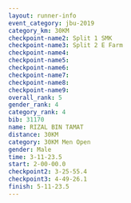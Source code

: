 ```yaml
---
layout: runner-info 
event_category: jbu-2019 
category_km: 30KM 
checkpoint-name2: Split 1 SMK 
checkpoint-name3: Split 2 E Farm 
checkpoint-name4: 
checkpoint-name5: 
checkpoint-name6: 
checkpoint-name7: 
checkpoint-name8: 
checkpoint-name9: 
overall_rank: 5
gender_rank: 4
category_rank: 4
bib: 31170
name: RIZAL BIN TAMAT
distance: 30KM
category: 30KM Men Open
gender: Male
time: 3-11-23.5
start: 2-00-00.0
checkpoint2: 3-25-55.4
checkpoint3: 4-49-26.1
finish: 5-11-23.5
---
```

